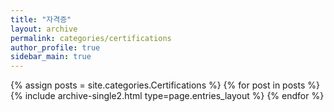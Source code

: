 ```yaml
---
title: "자격증"
layout: archive
permalink: categories/certifications
author_profile: true
sidebar_main: true
---
```



{% assign posts = site.categories.Certifications %}
{% for post in posts %} {% include archive-single2.html type=page.entries_layout %} {% endfor %}
